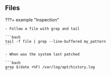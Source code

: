 ## Files
???+ example "Inspection"

    - Follow a file with grep and tail

    ```bash
    tail -f file | grep --line-buffered my_pattern
    ```

    - When was the system last patched

    ```bash
    grep $(date +%F) /var/log/apt/history.log
    ```